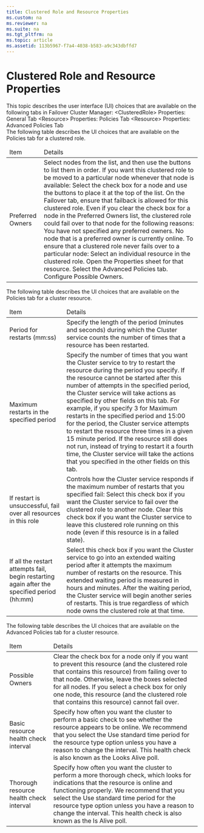 ```yaml
---
title: Clustered Role and Resource Properties
ms.custom: na
ms.reviewer: na
ms.suite: na
ms.tgt_pltfrm: na
ms.topic: article
ms.assetid: 113b5967-f7a4-4038-b583-a9c343dbffd7
---
```

# Clustered Role and Resource Properties
<?xml version="1.0" encoding="utf-8"?>
<developerConceptualDocument xmlns="http://ddue.schemas.microsoft.com/authoring/2003/5" xmlns:xlink="http://www.w3.org/1999/xlink" xmlns:xsi="http://www.w3.org/2001/XMLSchema-instance" xsi:schemaLocation="http://ddue.schemas.microsoft.com/authoring/2003/5 http://dduestorage.blob.core.windows.net/ddueschema/developer.xsd">
  <introduction>
    <para>This topic describes the user interface (UI) choices that are available on the following tabs in Failover Cluster Manager:</para>
    <list class="bullet">
      <listItem>
        <para>
          <link xlink:href="#BKMK_General">&lt;ClusteredRole&gt; Properties: General Tab</link>
        </para>
      </listItem>
      <listItem>
        <para>
          <link xlink:href="#BKMK_Policies">&lt;Resource&gt; Properties: Policies Tab</link>
        </para>
      </listItem>
      <listItem>
        <para>
          <link xlink:href="#BKMK_AdvancedPolicies">&lt;Resource&gt; Properties: Advanced Policies Tab</link>
        </para>
      </listItem>
    </list>
  </introduction>
  <section address="BKMK_General">
    <title>&lt;ClusteredRole&gt; Properties: General Tab</title>
    <content>
      <para>The following table describes the UI choices that are available on the <ui>Policies</ui> tab for a clustered role.</para>
      <table xmlns:caps="http://schemas.microsoft.com/build/caps/2013/11">
        <thead>
          <tr>
            <TD colspan="1">
              <para>Item</para>
            </TD>
            <TD colspan="1">
              <para>Details</para>
            </TD>
          </tr>
        </thead>
        <tbody>
          <tr>
            <TD colspan="1">
              <para>
                <ui>Preferred Owners</ui>
              </para>
            </TD>
            <TD colspan="1">
              <para>Select nodes from the list, and then use the buttons to list them in order.</para>
              <para>If you want this clustered role to be moved to a particular node whenever that node is available:</para>
              <list class="bullet">
                <listItem>
                  <para>Select the check box for a node and use the buttons to place it at the top of the list.</para>
                </listItem>
                <listItem>
                  <para>On the <ui>Failover</ui> tab, ensure that failback is allowed for this clustered role.</para>
                </listItem>
              </list>
              <para>Even if you clear the check box for a node in the <ui>Preferred Owners</ui> list, the clustered role could fail over to that node for the following reasons:</para>
              <list class="bullet">
                <listItem>
                  <para>You have not specified any preferred owners.</para>
                </listItem>
                <listItem>
                  <para>No node that is a preferred owner is currently online.</para>
                </listItem>
              </list>
              <para>To ensure that a clustered role never fails over to a particular node: </para>
              <list class="ordered">
                <listItem>
                  <para>Select an individual resource in the clustered role. </para>
                </listItem>
                <listItem>
                  <para>Open the <ui>Properties</ui> sheet for that resource. </para>
                </listItem>
                <listItem>
                  <para>Select the <ui>Advanced Policies</ui> tab. </para>
                </listItem>
                <listItem>
                  <para>Configure <ui>Possible Owners</ui>.</para>
                </listItem>
              </list>
            </TD>
          </tr>
        </tbody>
      </table>
    </content>
  </section>
  <section address="BKMK_Policies">
    <title>&lt;Resource&gt; Properties: Policies Tab</title>
    <content>
      <para>The following table describes the UI choices that are available on the <ui>Policies</ui> tab for a cluster resource.</para>
      <table xmlns:caps="http://schemas.microsoft.com/build/caps/2013/11">
        <thead>
          <tr>
            <TD colspan="1">
              <para>Item</para>
            </TD>
            <TD colspan="1">
              <para>Details</para>
            </TD>
          </tr>
        </thead>
        <tbody>
          <tr>
            <TD colspan="1">
              <para>
                <ui>Period for restarts (mm:ss)</ui>
              </para>
            </TD>
            <TD colspan="1">
              <para>Specify the length of the period (minutes and seconds) during which the Cluster service counts the number of times that a resource has been restarted. </para>
            </TD>
          </tr>
          <tr>
            <TD colspan="1">
              <para>
                <ui>Maximum restarts in the specified period</ui>
              </para>
            </TD>
            <TD colspan="1">
              <para>Specify the number of times that you want the Cluster service to try to restart the resource during the period you specify. If the resource cannot be started after this number of attempts in the specified period, the Cluster service will take actions as specified by other fields on this tab.</para>
              <para>For example, if you specify <ui>3</ui> for <ui>Maximum restarts in the specified period</ui> and <ui>15:00</ui> for the period, the Cluster service attempts to restart the resource three times in a given 15 minute period. If the resource still does not run, instead of trying to restart it a fourth time, the Cluster service will take the actions that you specified in the other fields on this tab.</para>
            </TD>
          </tr>
          <tr>
            <TD colspan="1">
              <para>
                <ui>If restart is unsuccessful, fail over all resources in this role</ui>
              </para>
            </TD>
            <TD colspan="1">
              <para>Controls how the Cluster service responds if the maximum number of restarts that you specified fail:</para>
              <list class="bullet">
                <listItem>
                  <para>Select this check box if you want the Cluster service to fail over the clustered role to another node.</para>
                </listItem>
                <listItem>
                  <para>Clear this check box if you want the Cluster service to leave this clustered role running on this node (even if this resource is in a failed state).</para>
                </listItem>
              </list>
            </TD>
          </tr>
          <tr>
            <TD colspan="1">
              <para>
                <ui>If all the restart attempts fail, begin restarting again after the specified period (hh:mm)</ui>
              </para>
            </TD>
            <TD colspan="1">
              <para>Select this check box if you want the Cluster service to go into an extended waiting period after it attempts the maximum number of restarts on the resource. This extended waiting period is measured in hours and minutes. After the waiting period, the Cluster service will begin another series of restarts. This is true regardless of which node owns the clustered role at that time.</para>
            </TD>
          </tr>
        </tbody>
      </table>
    </content>
  </section>
  <section address="BKMK_AdvancedPolicies">
    <title>&lt;Resource&gt; Properties: Advanced Policies Tab</title>
    <content>
      <para>The following table describes the UI choices that are available on the <ui>Advanced Policies</ui> tab for a cluster resource.</para>
      <table xmlns:caps="http://schemas.microsoft.com/build/caps/2013/11">
        <thead>
          <tr>
            <TD colspan="1">
              <para>Item</para>
            </TD>
            <TD colspan="1">
              <para>Details</para>
            </TD>
          </tr>
        </thead>
        <tbody>
          <tr>
            <TD colspan="1">
              <para>
                <ui>Possible Owners</ui>
              </para>
            </TD>
            <TD colspan="1">
              <para>Clear the check box for a node only if you want to prevent this resource (and the clustered role that contains this resource) from failing over to that node. Otherwise, leave the boxes selected for all nodes.</para>
              <alert class="note">
                <para>If you select a check box for only one node, this resource (and the clustered role that contains this resource) cannot fail over.</para>
              </alert>
            </TD>
          </tr>
          <tr>
            <TD colspan="1">
              <para>
                <ui>Basic resource health check interval</ui>
              </para>
            </TD>
            <TD colspan="1">
              <para>Specify how often you want the cluster to perform a basic check to see whether the resource appears to be online. We recommend that you select the <ui>Use standard time period for the resource type</ui> option unless you have a reason to change the interval.</para>
              <alert class="note">
                <para>This health check is also known as the Looks Alive poll.</para>
              </alert>
            </TD>
          </tr>
          <tr>
            <TD colspan="1">
              <para>
                <ui>Thorough resource health check interval</ui>
              </para>
            </TD>
            <TD colspan="1">
              <para>Specify how often you want the cluster to perform a more thorough check, which looks for indications that the resource is online and functioning properly. We recommend that you select the <ui>Use standard time period for the resource type</ui> option unless you have a reason to change the interval.</para>
              <alert class="note">
                <para>This health check is also known as the Is Alive poll.</para>
              </alert>
            </TD>
          </tr>
        </tbody>
      </table>
    </content>
  </section>
  <relatedTopics />
</developerConceptualDocument>

